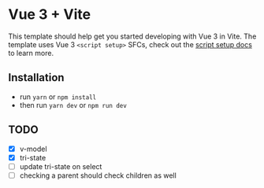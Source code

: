 # Vue 3 + Vite

This template should help get you started developing with Vue 3 in Vite. The template uses Vue 3 `<script setup>` SFCs, check out the [script setup docs](https://v3.vuejs.org/api/sfc-script-setup.html#sfc-script-setup) to learn more.

## Installation

- run `yarn` or `npm install`
- then run `yarn dev` or `npm run dev`

## TODO
- [x] v-model
- [x] tri-state
- [ ] update tri-state on select
- [ ] checking a parent should check children as well
